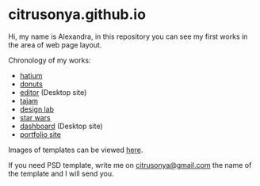 # citrusonya.github.io
Hi, my name is Alexandra, in this repository you can see my first works in the area of web page layout. 

Chronology of my works:

- [hatium](https://hatium.ru)
- [donuts](https://citrusonya.github.io/donuts/)
- [editor](https://citrusonya.github.io/editor/) (Desktop site)
- [tajam](https://citrusonya.github.io/tajam/)
- [design lab](https://citrusonya.github.io/designLab/)
- [star wars](https://citrusonya.github.io/starwars/)
- [dashboard](https://citrusonya.github.io/dashboard/) (Desktop site)
- [portfolio site](https://citrusonya.github.io)

Images of templates can be viewed [here](https://github.com/citrusonya/citrusonya.github.io/tree/master/template%20images).

If you need PSD template, write me on citrusonya@gmail.com the name of the template and I will send you.
